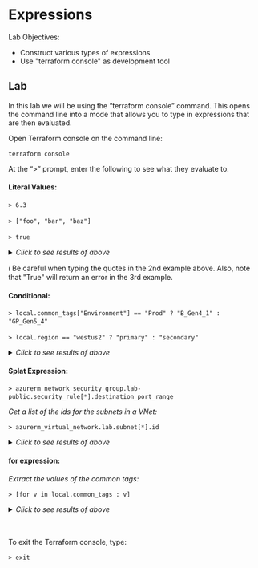 # Expressions

Lab Objectives:
- Construct various types of expressions
- Use "terraform console" as development tool

## Lab

In this lab we will be using the “terraform console” command.  This opens the command line into a mode that allows you to type in expressions that are then evaluated.

Open Terraform console on the command line:

```
terraform console
```

At the “>” prompt, enter the following to see what they evaluate to.

#### Literal Values:

```
> 6.3

> ["foo", "bar", "baz"]   

> true    
```

<details>

 _<summary>Click to see results of above</summary>_

![Terraform console results](./images/tf-console-1.png "Terraform console results")
</details>

:information_source: Be careful when typing the quotes in the 2nd example above. Also, note that "True" will return an error in the 3rd example.

#### Conditional:

```
> local.common_tags["Environment"] == "Prod" ? "B_Gen4_1" : "GP_Gen5_4"

> local.region == "westus2" ? "primary" : "secondary"
```
<details>

 _<summary>Click to see results of above</summary>_

![Terraform console results](./images/tf-console-2.png "Terraform console results")
</details>

#### Splat Expression:

```
> azurerm_network_security_group.lab-public.security_rule[*].destination_port_range
```

_Get a list of the ids for the subnets in a VNet:_

```
> azurerm_virtual_network.lab.subnet[*].id
```

<details>

 _<summary>Click to see results of above</summary>_

![Terraform console results](./images/tf-console-3.png "Terraform console results")
</details>

#### for expression:

_Extract the values of the common tags:_

```
> [for v in local.common_tags : v]
```

<details>

 _<summary>Click to see results of above</summary>_

![Terraform console results](./images/tf-console-4.png "Terraform console results")
</details>

<br /><br />
To exit the Terraform console, type:

```
> exit
```
